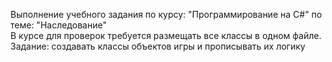 Выполнение учебного задания по курсу: "Программирование на С#" по теме: "Наследование" <br>
В курсе для проверок требуется размещать все классы в одном файле. <br>
Задание: создавать классы объектов игры и прописывать их логику
